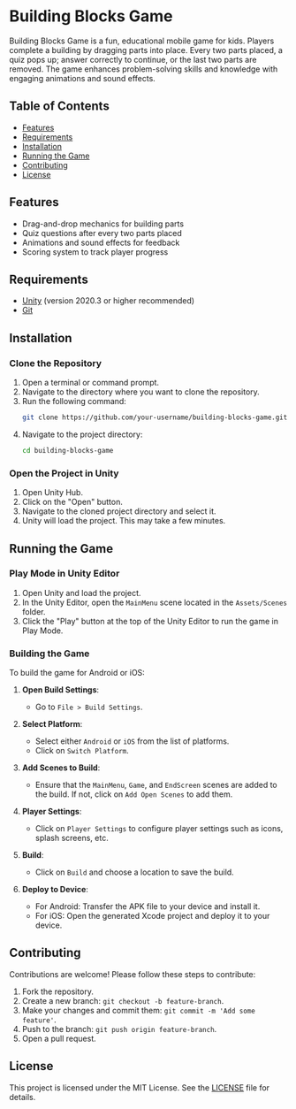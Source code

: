 # Building Blocks Game

Building Blocks Game is a fun, educational mobile game for kids. Players complete a building by dragging parts into place. Every two parts placed, a quiz pops up; answer correctly to continue, or the last two parts are removed. The game enhances problem-solving skills and knowledge with engaging animations and sound effects.

## Table of Contents
- [Features](#features)
- [Requirements](#requirements)
- [Installation](#installation)
- [Running the Game](#running-the-game)
- [Contributing](#contributing)
- [License](#license)

## Features
- Drag-and-drop mechanics for building parts
- Quiz questions after every two parts placed
- Animations and sound effects for feedback
- Scoring system to track player progress

## Requirements
- [Unity](https://unity.com/) (version 2020.3 or higher recommended)
- [Git](https://git-scm.com/)

## Installation

### Clone the Repository
1. Open a terminal or command prompt.
2. Navigate to the directory where you want to clone the repository.
3. Run the following command:
    ```sh
    git clone https://github.com/your-username/building-blocks-game.git
    ```
4. Navigate to the project directory:
    ```sh
    cd building-blocks-game
    ```

### Open the Project in Unity
1. Open Unity Hub.
2. Click on the "Open" button.
3. Navigate to the cloned project directory and select it.
4. Unity will load the project. This may take a few minutes.

## Running the Game

### Play Mode in Unity Editor
1. Open Unity and load the project.
2. In the Unity Editor, open the `MainMenu` scene located in the `Assets/Scenes` folder.
3. Click the "Play" button at the top of the Unity Editor to run the game in Play Mode.

### Building the Game
To build the game for Android or iOS:

1. **Open Build Settings**:
    - Go to `File > Build Settings`.

2. **Select Platform**:
    - Select either `Android` or `iOS` from the list of platforms.
    - Click on `Switch Platform`.

3. **Add Scenes to Build**:
    - Ensure that the `MainMenu`, `Game`, and `EndScreen` scenes are added to the build. If not, click on `Add Open Scenes` to add them.

4. **Player Settings**:
    - Click on `Player Settings` to configure player settings such as icons, splash screens, etc.

5. **Build**:
    - Click on `Build` and choose a location to save the build.

6. **Deploy to Device**:
    - For Android: Transfer the APK file to your device and install it.
    - For iOS: Open the generated Xcode project and deploy it to your device.

## Contributing
Contributions are welcome! Please follow these steps to contribute:

1. Fork the repository.
2. Create a new branch: `git checkout -b feature-branch`.
3. Make your changes and commit them: `git commit -m 'Add some feature'`.
4. Push to the branch: `git push origin feature-branch`.
5. Open a pull request.

## License
This project is licensed under the MIT License. See the [LICENSE](LICENSE) file for details.
